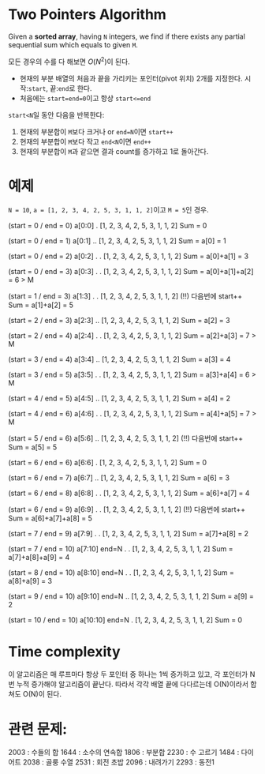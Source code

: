 # Two Pointers Algorithm

Given a **sorted array**, having `N` integers, we find if there exists any partial sequential sum which equals to given `M`.

모든 경우의 수를 다 해보면 $O(N^2)$이 된다.

- 현재의 부분 배열의 처음과 끝을 가리키는 포인터(pivot 위치) 2개를 지정한다. 시작:`start`, 끝:`end`로 한다.
- 처음에는 `start=end=0`이고 항상 `start<=end`

`start<N`일 동안 다음을 반복한다:
1. 현재의 부분합이 `M`보다 크거나 or `end=N`이면 `start++`
2. 현재의 부분합이 `M`보다 작고 `end<N`이면 `end++`
3. 현재의 부분합이 `M`과 같으면 결과 count를 증가하고 1로 돌아간다.

# 예제

`N = 10`, `a = [1, 2, 3, 4, 2, 5, 3, 1, 1, 2]`이고 
`M = 5`인 경우.

(start = 0 / end = 0) a[0:0]
 .
[1, 2, 3, 4, 2, 5, 3, 1, 1, 2]
Sum = 0

(start = 0 / end = 1) a[0:1]
 ..
[1, 2, 3, 4, 2, 5, 3, 1, 1, 2]
Sum = a[0] = 1

(start = 0 / end = 2) a[0:2]
 .  .
[1, 2, 3, 4, 2, 5, 3, 1, 1, 2]
Sum = a[0]+a[1] = 3

(start = 0 / end = 3) a[0:3]
 .     .
[1, 2, 3, 4, 2, 5, 3, 1, 1, 2]
Sum = a[0]+a[1]+a[2] = 6 > M

(start = 1 / end = 3) a[1:3]
    .  .
[1, 2, 3, 4, 2, 5, 3, 1, 1, 2]  (!!) 다음번에 start++
Sum = a[1]+a[2] = 5

(start = 2 / end = 3) a[2:3]
       ..
[1, 2, 3, 4, 2, 5, 3, 1, 1, 2]
Sum = a[2] = 3

(start = 2 / end = 4) a[2:4]
       .  .
[1, 2, 3, 4, 2, 5, 3, 1, 1, 2]
Sum = a[2]+a[3] = 7 > M

(start = 3 / end = 4) a[3:4]
          ..
[1, 2, 3, 4, 2, 5, 3, 1, 1, 2]
Sum = a[3] = 4

(start = 3 / end = 5) a[3:5]
          .  .
[1, 2, 3, 4, 2, 5, 3, 1, 1, 2]
Sum = a[3]+a[4] = 6 > M

(start = 4 / end = 5) a[4:5]
             ..
[1, 2, 3, 4, 2, 5, 3, 1, 1, 2]
Sum = a[4] = 2

(start = 4 / end = 6) a[4:6]
             .  .
[1, 2, 3, 4, 2, 5, 3, 1, 1, 2]
Sum = a[4]+a[5] = 7 > M

(start = 5 / end = 6) a[5:6]
                ..
[1, 2, 3, 4, 2, 5, 3, 1, 1, 2] (!!) 다음번에 start++
Sum = a[5] = 5

(start = 6 / end = 6) a[6:6]
                   .
[1, 2, 3, 4, 2, 5, 3, 1, 1, 2]
Sum = 0

(start = 6 / end = 7) a[6:7]
                   ..
[1, 2, 3, 4, 2, 5, 3, 1, 1, 2]
Sum = a[6] = 3

(start = 6 / end = 8) a[6:8]
                   .  .
[1, 2, 3, 4, 2, 5, 3, 1, 1, 2]
Sum = a[6]+a[7] = 4

(start = 6 / end = 9) a[6:9]
                   .     .
[1, 2, 3, 4, 2, 5, 3, 1, 1, 2] (!!) 다음번에 start++
Sum = a[6]+a[7]+a[8] = 5

(start = 7 / end = 9) a[7:9]
                      .  .
[1, 2, 3, 4, 2, 5, 3, 1, 1, 2]
Sum = a[7]+a[8] = 2

(start = 7 / end = 10) a[7:10] end=N
                      .     .
[1, 2, 3, 4, 2, 5, 3, 1, 1, 2]
Sum = a[7]+a[8]+a[9] = 4

(start = 8 / end = 10) a[8:10] end=N
                         .  .
[1, 2, 3, 4, 2, 5, 3, 1, 1, 2]
Sum = a[8]+a[9] = 3

(start = 9 / end = 10) a[9:10] end=N
                            ..
[1, 2, 3, 4, 2, 5, 3, 1, 1, 2]
Sum = a[9] = 2

(start = 10 / end = 10) a[10:10] end=N
                            .
[1, 2, 3, 4, 2, 5, 3, 1, 1, 2]
Sum = 0

# Time complexity

이 알고리즘은 매 루프마다 항상 두 포인터 중 하나는 1씩 증가하고 있고, 각 포인터가 N번 누적 증가해야 알고리즘이 끝난다. 따라서 각각 배열 끝에 다다르는데 O(N)이라서 합쳐도 O(N)이 된다.

# 관련 문제:

2003 : 수들의 합
1644 : 소수의 연속합
1806 : 부분합
2230 : 수 고르기
1484 : 다이어트
2038 : 골룽 수열
2531 : 회전 초밥
2096 : 내려가기
2293 : 동전1